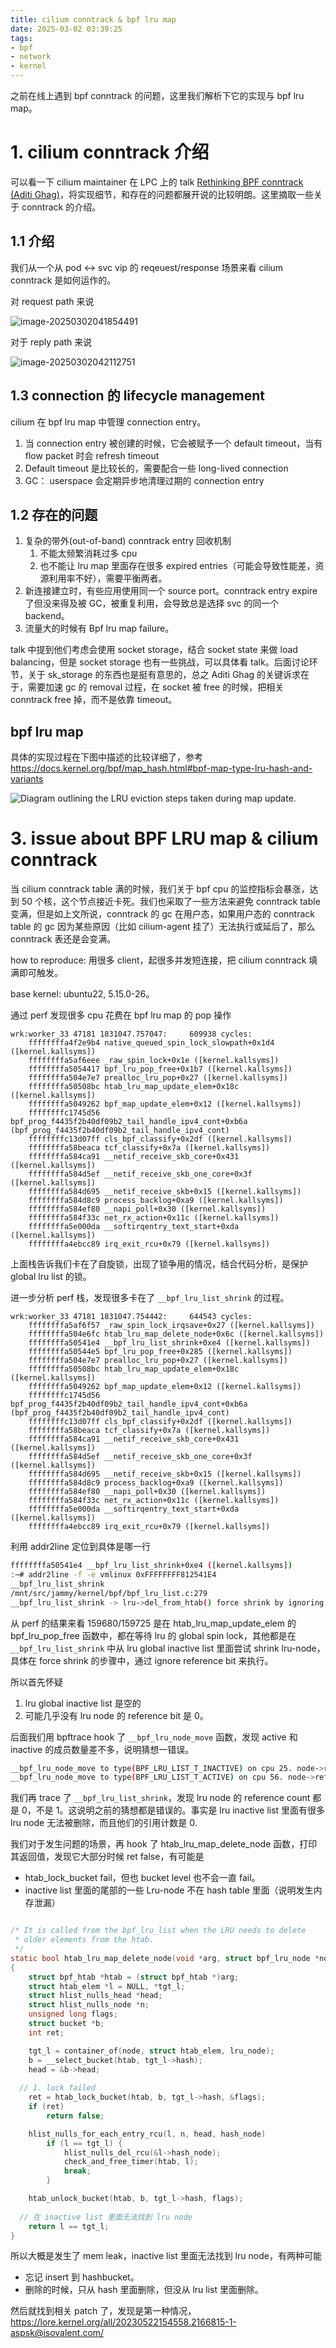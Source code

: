 ```yaml
---
title: cilium conntrack & bpf lru map
date: 2025-03-02 03:39:25
tags:
- bpf
- network
- kernel
---
```


之前在线上遇到 bpf conntrack 的问题，这里我们解析下它的实现与 bpf lru map。

# 1. cilium conntrack 介绍

可以看一下 cilium maintainer 在 LPC 上的 talk [Rethinking BPF conntrack (Aditi Ghag)](https://www.youtube.com/watch?v=OrVn9VocdnA)，将实现细节，和存在的问题都展开说的比较明朗。这里摘取一些关于 conntrack 的介绍。

## 1.1 介绍

我们从一个从 pod <-> svc vip 的 reqeuest/response 场景来看 cilium conntrack 是如何运作的。

对 request path 来说

![image-20250302041854491](../figures/image-20250302041854491.png)

对于 reply path 来说

![image-20250302042112751](../figures/image-20250302042112751.png)

## 1.3 connection 的 lifecycle management

cilium 在 bpf lru map 中管理 connection entry。

1. 当 connection entry 被创建的时候，它会被赋予一个 default timeout，当有 flow packet 时会 refresh timeout
2. Default timeout 是比较长的，需要配合一些 long-lived connection
3. GC： userspace 会定期异步地清理过期的 connection entry



## 1.2 存在的问题

1. 复杂的带外(out-of-band) conntrack entry 回收机制
   1. 不能太频繁消耗过多 cpu
   2. 也不能让 lru map 里面存在很多 expired entries（可能会导致性能差，资源利用率不好），需要平衡两者。
2. 新连接建立时，有些应用使用同一个 source port。conntrack entry expire 了但没来得及被 GC，被重复利用，会导致总是选择 svc 的同一个 backend。
3. 流量大的时候有 Bpf lru map failure。

talk 中提到他们考虑会使用 socket storage，结合 socket state 来做 load balancing，但是 socket storage 也有一些挑战，可以具体看 talk。后面讨论环节，关于 sk_storage 的东西也是挺有意思的，总之  Aditi Ghag 的关键诉求在于，需要加速 gc 的 removal 过程，在 socket 被 free 的时候，把相关 conntrack free 掉，而不是依靠 timeout。



## bpf lru map

具体的实现过程在下图中描述的比较详细了，参考 https://docs.kernel.org/bpf/map_hash.html#bpf-map-type-lru-hash-and-variants

![Diagram outlining the LRU eviction steps taken during map update.](https://docs.kernel.org/_images/map_lru_hash_update.svg)

# 3. issue about BPF LRU map & cilium conntrack 

当 cilium conntrack table 满的时候，我们关于 bpf cpu 的监控指标会暴涨，达到 50 个核，这个节点接近卡死。我们也采取了一些方法来避免 conntrack table 变满，但是如上文所说，conntrack 的 gc 在用户态，如果用户态的 conntrack table 的 gc 因为某些原因（比如 cilium-agent 挂了）无法执行或延后了，那么 conntrack 表还是会变满。

how to reproduce: 用很多 client，起很多并发短连接，把 cilium conntrack 填满即可触发。

base kernel: ubuntu22, 5.15.0-26。

通过 perf 发现很多 cpu 花费在 bpf lru map 的 pop 操作

```
wrk:worker_33 47181 1831047.757047:     609938 cycles: 
	ffffffffa4f2e9b4 native_queued_spin_lock_slowpath+0x1d4 ([kernel.kallsyms])
	ffffffffa5af6eee _raw_spin_lock+0x1e ([kernel.kallsyms])
	ffffffffa5054417 bpf_lru_pop_free+0x1b7 ([kernel.kallsyms])
	ffffffffa504e7e7 prealloc_lru_pop+0x27 ([kernel.kallsyms])
	ffffffffa50508bc htab_lru_map_update_elem+0x18c ([kernel.kallsyms])
	ffffffffa5049262 bpf_map_update_elem+0x12 ([kernel.kallsyms])
	ffffffffc1745d56 bpf_prog_f4435f2b40df09b2_tail_handle_ipv4_cont+0xb6a (bpf_prog_f4435f2b40df09b2_tail_handle_ipv4_cont)
	ffffffffc13d07ff cls_bpf_classify+0x2df ([kernel.kallsyms])
	ffffffffa58beaca tcf_classify+0x7a ([kernel.kallsyms])
	ffffffffa584ca91 __netif_receive_skb_core+0x431 ([kernel.kallsyms])
	ffffffffa584d5ef __netif_receive_skb_one_core+0x3f ([kernel.kallsyms])
	ffffffffa584d695 __netif_receive_skb+0x15 ([kernel.kallsyms])
	ffffffffa584d8c9 process_backlog+0xa9 ([kernel.kallsyms])
	ffffffffa584ef80 __napi_poll+0x30 ([kernel.kallsyms])
	ffffffffa584f33c net_rx_action+0x11c ([kernel.kallsyms])
	ffffffffa5e000da __softirqentry_text_start+0xda ([kernel.kallsyms])
	ffffffffa4ebcc89 irq_exit_rcu+0x79 ([kernel.kallsyms])

```

上面栈告诉我们卡在了自旋锁，出现了锁争用的情况，结合代码分析，是保护 global lru list 的锁。

进一步分析 perf 栈，发现很多卡在了 `__bpf_lru_list_shrink` 的过程。

```
wrk:worker_33 47181 1831047.754442:     644543 cycles: 
	ffffffffa5af6f57 _raw_spin_lock_irqsave+0x27 ([kernel.kallsyms])
	ffffffffa504e6fc htab_lru_map_delete_node+0x6c ([kernel.kallsyms])
	ffffffffa50541e4 __bpf_lru_list_shrink+0xe4 ([kernel.kallsyms])
	ffffffffa50544e5 bpf_lru_pop_free+0x285 ([kernel.kallsyms])
	ffffffffa504e7e7 prealloc_lru_pop+0x27 ([kernel.kallsyms])
	ffffffffa50508bc htab_lru_map_update_elem+0x18c ([kernel.kallsyms])
	ffffffffa5049262 bpf_map_update_elem+0x12 ([kernel.kallsyms])
	ffffffffc1745d56 bpf_prog_f4435f2b40df09b2_tail_handle_ipv4_cont+0xb6a (bpf_prog_f4435f2b40df09b2_tail_handle_ipv4_cont)
	ffffffffc13d07ff cls_bpf_classify+0x2df ([kernel.kallsyms])
	ffffffffa58beaca tcf_classify+0x7a ([kernel.kallsyms])
	ffffffffa584ca91 __netif_receive_skb_core+0x431 ([kernel.kallsyms])
	ffffffffa584d5ef __netif_receive_skb_one_core+0x3f ([kernel.kallsyms])
	ffffffffa584d695 __netif_receive_skb+0x15 ([kernel.kallsyms])
	ffffffffa584d8c9 process_backlog+0xa9 ([kernel.kallsyms])
	ffffffffa584ef80 __napi_poll+0x30 ([kernel.kallsyms])
	ffffffffa584f33c net_rx_action+0x11c ([kernel.kallsyms])
	ffffffffa5e000da __softirqentry_text_start+0xda ([kernel.kallsyms])
	ffffffffa4ebcc89 irq_exit_rcu+0x79 ([kernel.kallsyms])

```

利用 addr2line 定位到具体是哪一行

```bash
ffffffffa50541e4 __bpf_lru_list_shrink+0xe4 ([kernel.kallsyms])
:~# addr2line -f -e vmlinux 0xFFFFFFFF812541E4
__bpf_lru_list_shrink
/mnt/src/jammy/kernel/bpf/bpf_lru_list.c:279
__bpf_lru_list_shrink -> lru->del_from_htab() force shrink by ignoring the reference bit.
```

从 perf 的结果来看 159680/159725 是在 htab_lru_map_update_elem 的 bpf_lru_pop_free 函数中，都在等待 lru 的 global spin lock，其他都是在 `__bpf_lru_list_shrink` 中从 lru global inactive list 里面尝试 shrink lru-node，具体在 force shrink 的步骤中，通过 ignore reference bit 来执行。

所以首先怀疑

1. lru global inactive list 是空的
2. 可能几乎没有 lru node 的 reference bit 是 0。

后面我们用 bpftrace hook 了 `__bpf_lru_node_move` 函数，发现 active 和 inactive 的成员数量差不多，说明猜想一错误。

```bash
__bpf_lru_node_move to type(BPF_LRU_LIST_T_INACTIVE) on cpu 25. node->ref(0). active_count(1249960). inactive_count(1249961)
__bpf_lru_node_move to type(BPF_LRU_LIST_T_ACTIVE) on cpu 56. node->ref(1). active_count(1249959). inactive_count(1249962)
```

我们再 trace 了 `__bpf_lru_list_shrink`，发现 lru node 的 reference count 都是 0，不是 1。这说明之前的猜想都是错误的。事实是 lru inactive list 里面有很多 lru node 无法被删除，而且他们的引用计数是 0.

我们对于发生问题的场景，再 hook 了 htab_lru_map_delete_node 函数，打印其返回值，发现它大部分时候 ret false，有可能是

* htab_lock_bucket fail，但也 bucket level 也不会一直 fail。
* inactive list 里面的尾部的一些 Lru-node 不在 hash table 里面（说明发生内存泄漏）

```c

/* It is called from the bpf_lru_list when the LRU needs to delete
 * older elements from the htab.
 */
static bool htab_lru_map_delete_node(void *arg, struct bpf_lru_node *node)
{
	struct bpf_htab *htab = (struct bpf_htab *)arg;
	struct htab_elem *l = NULL, *tgt_l;
	struct hlist_nulls_head *head;
	struct hlist_nulls_node *n;
	unsigned long flags;
	struct bucket *b;
	int ret;

	tgt_l = container_of(node, struct htab_elem, lru_node);
	b = __select_bucket(htab, tgt_l->hash);
	head = &b->head;
  
  // 1. lock failed
	ret = htab_lock_bucket(htab, b, tgt_l->hash, &flags);
	if (ret)
		return false;

	hlist_nulls_for_each_entry_rcu(l, n, head, hash_node)
		if (l == tgt_l) {
			hlist_nulls_del_rcu(&l->hash_node);
			check_and_free_timer(htab, l);
			break;
		}

	htab_unlock_bucket(htab, b, tgt_l->hash, flags);
  
  // 在 inactive list 里面无法找到 lru node
	return l == tgt_l;
}

```

所以大概是发生了 mem leak，inactive list 里面无法找到 lru node，有两种可能

* 忘记 insert 到 hashbucket。
* 删除的时候，只从 hash 里面删除，但没从 lru list 里面删除。

然后就找到相关 patch 了，发现是第一种情况，https://lore.kernel.org/all/20230522154558.2166815-1-aspsk@isovalent.com/
